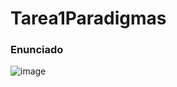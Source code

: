 # Tarea1Paradigmas

### Enunciado
![image](https://user-images.githubusercontent.com/10550578/225760234-b3619417-470f-4869-931a-2d1c64cdb594.png)
